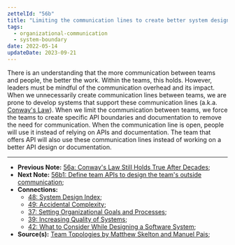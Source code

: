 ```yaml
---
zettelId: "56b"
title: "Limiting the communication lines to create better system design"
tags:
  - organizational-communication
  - system-boundary
date: 2022-05-14
updateDate: 2023-09-21
---
```


There is an understanding that the more communication between teams and people, the better the work. Within the teams, this holds. However, leaders must be mindful of the communication overhead and its impact. When we unnecessarily create communication lines between teams, we are prone to develop systems that support these communication lines (a.k.a. [Conway's Law](/notes/56a/)). When we limit the communication between teams, we force the teams to create specific API boundaries and documentation to remove the need for communication. When the communication line is open, people will use it instead of relying on APIs and documentation. The team that offers API will also use these communication lines instead of working on a better API design or documentation.

---

- **Previous Note:** [56a: Conway's Law Still Holds True After Decades](/notes/56a/);
- **Next Note:** [56b1: Define team APIs to design the team's outside communication](/notes/56b1/);
- **Connections:**
  - [48: System Design Index](/notes/48/);
  - [49: Accidental Complexity](/notes/49/);
  - [37: Setting Organizational Goals and Processes](/notes/37/);
  - [39: Increasing Quality of Systems](/notes/39/);
  - [42: What to Consider While Designing a Software System](/notes/42/);
- **Source(s):** [Team Topologies by Matthew Skelton and Manuel Pais](/books/team-topologies-book-review-summary-and-notes/);
